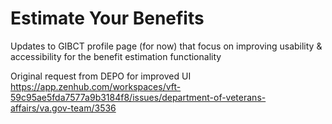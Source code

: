 # Estimate Your Benefits

Updates to GIBCT profile page (for now) that focus on improving usability & accessibility for the benefit estimation functionality 

Original request from DEPO for improved UI
https://app.zenhub.com/workspaces/vft-59c95ae5fda7577a9b3184f8/issues/department-of-veterans-affairs/va.gov-team/3536
